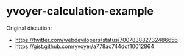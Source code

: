 # yvoyer-calculation-example

Original discution:

* https://twitter.com/webdevilopers/status/700783882732486656
* https://gist.github.com/yvoyer/a778ac744ddf10012864
